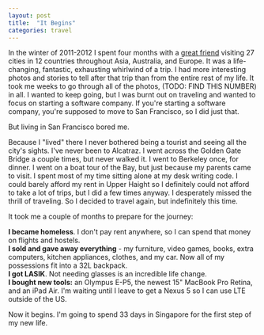 ```yaml
---
layout: post
title:  "It Begins"
categories: travel
---
```


In the winter of 2011-2012 I spent four months with a [great friend](http://www.raphaelmun.com/) visiting 27 cities in 12 countries throughout Asia, Australia, and Europe. It was a life-changing, fantastic, exhausting whirlwind of a trip. I had more interesting photos and stories to tell after that trip than from the entire rest of my life. It took me weeks to go through all of the photos, (TODO: FIND THIS NUMBER) in all. I wanted to keep going, but I was burnt out on traveling and wanted to focus on starting a software company. If you're starting a software company, you're supposed to move to San Francisco, so I did just that.



But living in San Francisco bored me.

Because I "lived" there I never bothered being a tourist and seeing all the city's sights. I've never been to Alcatraz. I went across the Golden Gate Bridge a couple times, but never walked it. I went to Berkeley once, for dinner. I went on a boat tour of the Bay, but just because my parents came to visit. I spent most of my time sitting alone at my desk writing code. I could barely afford my rent in Upper Haight so I definitely could not afford to take a lot of trips, but I did a few times anyway. I desperately missed the thrill of traveling. So I decided to travel again, but indefinitely this time.

It took me a couple of months to prepare for the journey:

**I became homeless**. I don't pay rent anywhere, so I can spend that money on flights and hostels.<br>
**I sold and gave away everything** - my furniture, video games, books, extra computers, kitchen appliances, clothes, and my car. Now all of my possessions fit into a 32L backpack.<br>
**I got LASIK**. Not needing glasses is an incredible life change.<br>
**I bought new tools:** an Olympus E-P5, the newest 15" MacBook Pro Retina, and an iPad Air. I'm waiting until I leave to get a Nexus 5 so I can use LTE outside of the US.

Now it begins. I'm going to spend 33 days in Singapore for the first step of my new life.
